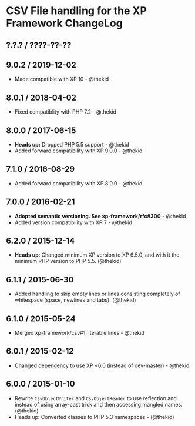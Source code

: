 CSV File handling for the XP Framework ChangeLog
========================================================================

## ?.?.? / ????-??-??

## 9.0.2 / 2019-12-02

* Made compatible with XP 10 - @thekid

## 8.0.1 / 2018-04-02

* Fixed compatiblity with PHP 7.2 - @thekid

## 8.0.0 / 2017-06-15

* **Heads up:** Dropped PHP 5.5 support - @thekid
* Added forward compatibility with XP 9.0.0 - @thekid

## 7.1.0 / 2016-08-29

* Added forward compatibility with XP 8.0.0 - @thekid

## 7.0.0 / 2016-02-21

* **Adopted semantic versioning. See xp-framework/rfc#300** - @thekid 
* Added version compatibility with XP 7 - @thekid

## 6.2.0 / 2015-12-14

* **Heads up**: Changed minimum XP version to XP 6.5.0, and with it the
  minimum PHP version to PHP 5.5.
  (@thekid)

## 6.1.1 / 2015-06-30

* Added handling to skip empty lines or lines consisting completely of
  whitespace (space, newlines and tabs).
  (@thekid)

## 6.1.0 / 2015-05-24

* Merged xp-framework/csv#1: Iterable lines - @thekid

## 6.0.1 / 2015-02-12

* Changed dependency to use XP ~6.0 (instead of dev-master) - @thekid

## 6.0.0 / 2015-01-10

* Rewrite `CsvObjectWriter` and `CsvObjectReader` to use reflection and
  instead of using array-cast trick and then accessing mangled names.
  (@thekid)
* Heads up: Converted classes to PHP 5.3 namespaces - (@thekid)
